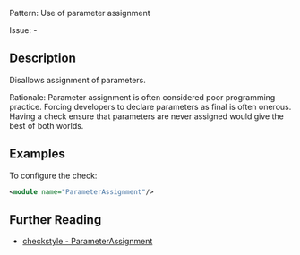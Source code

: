 Pattern: Use of parameter assignment

Issue: -

## Description

Disallows assignment of parameters.

Rationale: Parameter assignment is often considered poor programming practice. Forcing developers to declare parameters as final is often onerous. Having a check ensure that parameters are never assigned would give the best of both worlds. 

## Examples

To configure the check: 


```xml
<module name="ParameterAssignment"/>
```

## Further Reading

* [checkstyle - ParameterAssignment](http://checkstyle.sourceforge.net/config_coding.html#ParameterAssignment)
